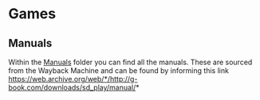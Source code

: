 # Games


## Manuals
Within the [Manuals](./Manuals) folder you can find all the manuals. These are sourced from the Wayback Machine and can be found by informing this link https://web.archive.org/web/*/http://g-book.com/downloads/sd_play/manual/*